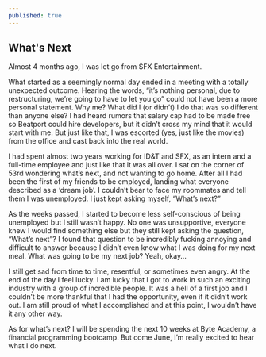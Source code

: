 ```yaml
---
published: true
---
```


## What's Next

Almost 4 months ago, I was let go from SFX Entertainment.

What started as a seemingly normal day ended in a meeting with a totally unexpected outcome. Hearing the words, “it’s nothing personal, due to restructuring, we’re going to have to let you go” could not have been a more personal statement. Why me? What did I (or didn’t) I do that was so different than anyone else? I had heard rumors that salary cap had to be made free so Beatport could hire developers, but it didn’t cross my mind that it would start with me.  But just like that, I was escorted (yes, just like the movies) from the office and cast back into the real world.

I had spent almost two years working for ID&T and SFX, as an intern and a full-time employee and just like that it was all over. I sat on the corner of 53rd wondering what’s next, and not wanting to go home. After all I had been the first of my friends to be employed, landing what everyone described as a ‘dream job’.  I couldn’t bear to face my roommates and tell them I was unemployed. I just kept asking myself, “What’s next?”  

As the weeks passed, I started to become less self-conscious of being unemployed but I still wasn’t happy. No one was unsupportive, everyone knew I would find something else but they still kept asking the question, “What’s next”? I found that question to be incredibly fucking annoying and difficult to answer because I didn’t even know what I was doing for my next meal.  What was going to be my next job? Yeah, okay…

I still get sad from time to time, resentful, or sometimes even angry. At the end of the day I feel lucky. I am lucky that I got to work in such an exciting industry with a group of incredible people. It was a hell of a first job and I couldn’t be more thankful that I had the opportunity, even if it didn’t work out. I am still proud of what I accomplished and at this point, I wouldn’t have it any other way.

As for what’s next? I will be spending the next 10 weeks at Byte Academy, a financial programming bootcamp. But come June, I’m really excited to hear what I do next.  
